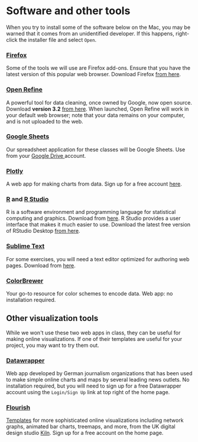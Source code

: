# Software and other tools

When you try to install some of the software below on the Mac, you may be warned that it comes from an unidentified developer. If this happens, right-click the installer file and select `Open`.

### [Firefox](https://www.mozilla.org/en-US/firefox/)

Some of the tools we will use are Firefox add-ons. Ensure that you have the latest version of this popular web browser. Download Firefox [from here](https://www.mozilla.org/en-US/firefox/new/).

### [Open Refine](http://openrefine.org/)
A powerful tool for data cleaning, once owned by Google, now open source. Download **version 3.2** [from here](https://openrefine.org/download.html). When launched, Open Refine will work in your default web browser; note that your data remains on your computer, and is not uploaded to the web.

### [Google Sheets](https://www.google.com/sheets/about/)
Our spreadsheet application for these classes will be Google Sheets. Use from your [Google Drive ](https://drive.google.com/)account.

### [Plotly](https://plot.ly/online-chart-maker/)
A web app for making charts from data. Sign up for a free account [here](https://plot.ly/Auth/login/?action=signup#/).

### [R](https://www.r-project.org/) and [R Studio](https://www.rstudio.com/)
R is a software environment and programming language for statistical computing and graphics. Download from [here](https://cran.rstudio.com/). R Studio provides a user interface that makes it much easier to use. Download the latest free version of RStudio Desktop [from here](https://www.rstudio.com/products/rstudio/download/).

### [Sublime Text](https://www.sublimetext.com/)

For some exercises, you will need a text editor optimized for authoring web pages. Download from [here](https://www.sublimetext.com/).

### [ColorBrewer](http://colorbrewer2.org/)
Your go-to resource for color schemes to encode data. Web app: no installation required.

## Other visualization tools

While we won't use these two web apps in class, they can be useful for making online visualizations. If one of their templates are useful for your project, you may want to try them out.

### [Datawrapper](https://datawrapper.de/)

Web app developed by German journalism organizations that has been used to make simple online charts and maps by several leading news outlets. No installation required, but you will need to sign up for a free Datawrapper account using the `Login/Sign Up` link at top right of the home page.

### [Flourish](https://flourish.studio/)

[Templates](https://app.flourish.studio/templates) for more sophisticated online visualizations including network graphs, animated bar charts, treemaps, and more, from the UK digital design studio [Kiln](https://www.kiln.digital/). Sign up for a free account on the home page.









